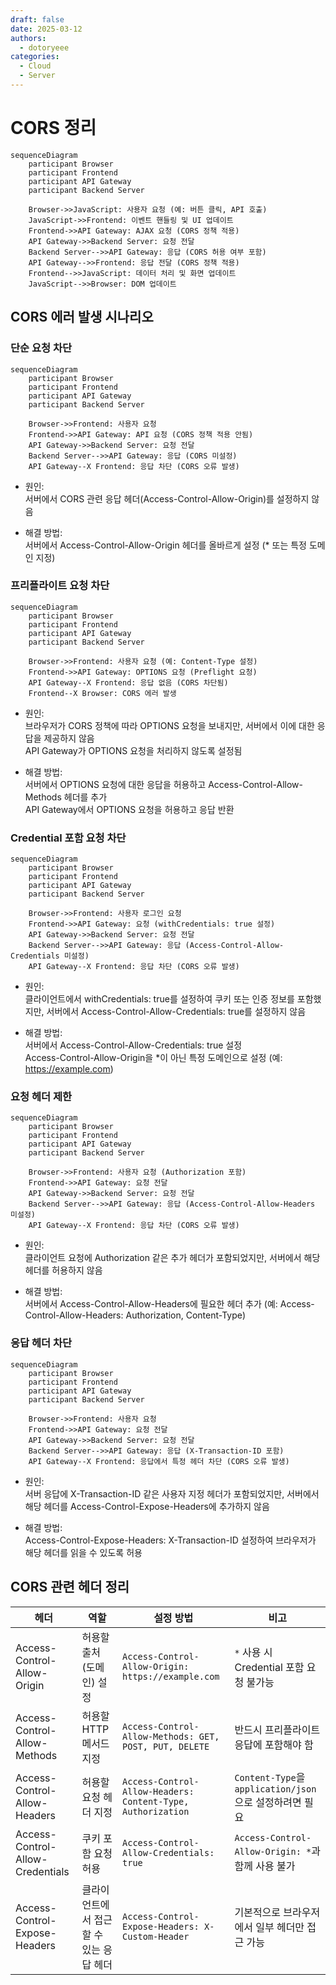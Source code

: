 ```yaml
---
draft: false
date: 2025-03-12
authors:
  - dotoryeee
categories:
  - Cloud
  - Server
---
```

# CORS 정리

<!-- more -->
``` mermaid
sequenceDiagram
    participant Browser
    participant Frontend
    participant API Gateway
    participant Backend Server

    Browser->>JavaScript: 사용자 요청 (예: 버튼 클릭, API 호출)
    JavaScript->>Frontend: 이벤트 핸들링 및 UI 업데이트
    Frontend->>API Gateway: AJAX 요청 (CORS 정책 적용)
    API Gateway->>Backend Server: 요청 전달
    Backend Server-->>API Gateway: 응답 (CORS 허용 여부 포함)
    API Gateway-->>Frontend: 응답 전달 (CORS 정책 적용)
    Frontend-->>JavaScript: 데이터 처리 및 화면 업데이트
    JavaScript-->>Browser: DOM 업데이트
```

## CORS 에러 발생 시나리오

### 단순 요청 차단
```mermaid
sequenceDiagram
    participant Browser
    participant Frontend
    participant API Gateway
    participant Backend Server

    Browser->>Frontend: 사용자 요청
    Frontend->>API Gateway: API 요청 (CORS 정책 적용 안됨)
    API Gateway->>Backend Server: 요청 전달
    Backend Server-->>API Gateway: 응답 (CORS 미설정)
    API Gateway--X Frontend: 응답 차단 (CORS 오류 발생)
```

- 원인:<br>
서버에서 CORS 관련 응답 헤더(Access-Control-Allow-Origin)를 설정하지 않음

- 해결 방법:<br>
서버에서 Access-Control-Allow-Origin 헤더를 올바르게 설정 (* 또는 특정 도메인 지정)

### 프리플라이트 요청 차단
```mermaid
sequenceDiagram
    participant Browser
    participant Frontend
    participant API Gateway
    participant Backend Server

    Browser->>Frontend: 사용자 요청 (예: Content-Type 설정)
    Frontend->>API Gateway: OPTIONS 요청 (Preflight 요청)
    API Gateway--X Frontend: 응답 없음 (CORS 차단됨)
    Frontend--X Browser: CORS 에러 발생
```

- 원인:<br>
브라우저가 CORS 정책에 따라 OPTIONS 요청을 보내지만, 서버에서 이에 대한 응답을 제공하지 않음<br>
API Gateway가 OPTIONS 요청을 처리하지 않도록 설정됨

- 해결 방법:<br>
서버에서 OPTIONS 요청에 대한 응답을 허용하고 Access-Control-Allow-Methods 헤더를 추가<br>
API Gateway에서 OPTIONS 요청을 허용하고 응답 반환

### Credential 포함 요청 차단
```mermaid
sequenceDiagram
    participant Browser
    participant Frontend
    participant API Gateway
    participant Backend Server

    Browser->>Frontend: 사용자 로그인 요청
    Frontend->>API Gateway: 요청 (withCredentials: true 설정)
    API Gateway->>Backend Server: 요청 전달
    Backend Server-->>API Gateway: 응답 (Access-Control-Allow-Credentials 미설정)
    API Gateway--X Frontend: 응답 차단 (CORS 오류 발생)
```

- 원인:<br>
클라이언트에서 withCredentials: true를 설정하여 쿠키 또는 인증 정보를 포함했지만, 서버에서 Access-Control-Allow-Credentials: true를 설정하지 않음

- 해결 방법:<br>
서버에서 Access-Control-Allow-Credentials: true 설정<br>
Access-Control-Allow-Origin을 *이 아닌 특정 도메인으로 설정 (예: https://example.com)

### 요청 헤더 제한
```mermaid
sequenceDiagram
    participant Browser
    participant Frontend
    participant API Gateway
    participant Backend Server

    Browser->>Frontend: 사용자 요청 (Authorization 포함)
    Frontend->>API Gateway: 요청 전달
    API Gateway->>Backend Server: 요청 전달
    Backend Server-->>API Gateway: 응답 (Access-Control-Allow-Headers 미설정)
    API Gateway--X Frontend: 응답 차단 (CORS 오류 발생)
```

- 원인:<br>
클라이언트 요청에 Authorization 같은 추가 헤더가 포함되었지만, 서버에서 해당 헤더를 허용하지 않음

- 해결 방법:<br>
서버에서 Access-Control-Allow-Headers에 필요한 헤더 추가 (예: Access-Control-Allow-Headers: Authorization, Content-Type)

### 응답 헤더 차단
```mermaid
sequenceDiagram
    participant Browser
    participant Frontend
    participant API Gateway
    participant Backend Server

    Browser->>Frontend: 사용자 요청
    Frontend->>API Gateway: 요청 전달
    API Gateway->>Backend Server: 요청 전달
    Backend Server-->>API Gateway: 응답 (X-Transaction-ID 포함)
    API Gateway--X Frontend: 응답에서 특정 헤더 차단 (CORS 오류 발생)
```

- 원인:<br>
서버 응답에 X-Transaction-ID 같은 사용자 지정 헤더가 포함되었지만, 서버에서 해당 헤더를 Access-Control-Expose-Headers에 추가하지 않음

- 해결 방법:<br>
Access-Control-Expose-Headers: X-Transaction-ID 설정하여 브라우저가 해당 헤더를 읽을 수 있도록 허용


## CORS 관련 헤더 정리

| 헤더 | 역할 | 설정 방법 | 비고 |
|------|------|------|------|
| Access-Control-Allow-Origin | 허용할 출처(도메인) 설정 | `Access-Control-Allow-Origin: https://example.com` | `*` 사용 시 Credential 포함 요청 불가능 |
| Access-Control-Allow-Methods | 허용할 HTTP 메서드 지정 | `Access-Control-Allow-Methods: GET, POST, PUT, DELETE` | 반드시 프리플라이트 응답에 포함해야 함 |
| Access-Control-Allow-Headers | 허용할 요청 헤더 지정 | `Access-Control-Allow-Headers: Content-Type, Authorization` | `Content-Type`을 `application/json`으로 설정하려면 필요 |
| Access-Control-Allow-Credentials | 쿠키 포함 요청 허용 | `Access-Control-Allow-Credentials: true` | `Access-Control-Allow-Origin: *`과 함께 사용 불가 |
| Access-Control-Expose-Headers | 클라이언트에서 접근할 수 있는 응답 헤더 | `Access-Control-Expose-Headers: X-Custom-Header` | 기본적으로 브라우저에서 일부 헤더만 접근 가능 |
